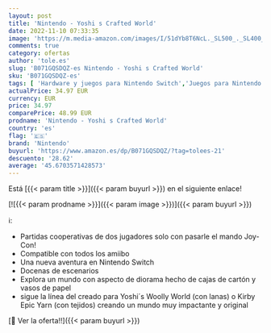 ```yaml
---
layout: post
title: 'Nintendo - Yoshi s Crafted World'
date: 2022-11-10 07:33:35
image: 'https://m.media-amazon.com/images/I/51dYb8T6NcL._SL500_._SL400_.jpg'
comments: true
category: ofertas
author: 'tole.es'
slug: 'B071GQSDQZ-es Nintendo - Yoshi s Crafted World'
sku: 'B071GQSDQZ-es'
tags: [ 'Hardware y juegos para Nintendo Switch','Juegos para Nintendo Switch','Videojuegos','nintendo','🇪🇸', ]
actualPrice: 34.97 EUR
currency: EUR
price: 34.97
comparePrice: 48.99 EUR
prodname: 'Nintendo - Yoshi s Crafted World'
country: 'es'
flag: '🇪🇸'
brand: 'Nintendo'
buyurl: 'https://www.amazon.es/dp/B071GQSDQZ/?tag=tolees-21'
descuento: '28.62'
average: '45.6703571428573'
---
```


Está [{{< param title >}}]({{< param buyurl >}}) en el siguiente enlace!

[![{{< param prodname >}}]({{< param image >}})]({{< param buyurl >}})

ℹ️:

- Partidas cooperativas de dos jugadores solo con pasarle el mando Joy-Con!
- Compatible con todos los amiibo
- Una nueva aventura en Nintendo Switch
- Docenas de escenarios
- Explora un mundo con aspecto de diorama hecho de cajas de cartón y vasos de papel
- sigue la línea del creado para Yoshi´s Woolly World (con lanas) o Kirby Epic Yarn (con tejidos) creando un mundo muy impactante y original

[🛒 Ver la oferta!!]({{< param buyurl >}})
